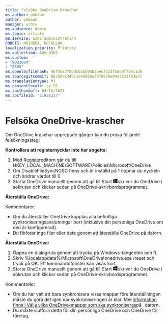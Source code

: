 ```yaml
---
title: Felsöka OneDrive-krascher
ms.author: pebaum
author: pebaum
manager: scotv
ms.audience: Admin
ms.topic: article
ms.service: o365-administration
ROBOTS: NOINDEX, NOFOLLOW
localization_priority: Priority
ms.collection: Adm_O365
ms.custom:
- "9003084"
- "5885"
ms.openlocfilehash: 4bf45e7780dcbabb95b3eecfb2df55beffde11d6
ms.sourcegitcommit: 8bc60ec34bc1e40685e3976576e04a2623f63a7c
ms.translationtype: MT
ms.contentlocale: sv-SE
ms.lasthandoff: 04/15/2021
ms.locfileid: "51826217"
---
```

# <a name="troubleshoot-onedrive-crashes"></a>Felsöka OneDrive-krascher

Om OneDrive kraschar upprepade gånger kan du prova följande felsökningssteg:

**Kontrollera att registernycklar inte har angetts:**

1. Med Registereditorn går du till HKEY_LOCAL_MACHINE\SOFTWARE\Policies\Microsoft\OneDrive
2. Om DisableFileSyncNGSC finns och är inställd på 1 öppnar du nyckeln och ändrar värdet till 0.
3. Starta OneDrive manuellt genom att gå till Start ![Tryck på Windows-tangenten](data:image/png;base64,iVBORw0KGgoAAAANSUhEUgAAABEAAAAOCAYAAADJ7fe0AAAAAXNSR0IArs4c6QAAAARnQU1BAACxjwv8YQUAAAAJcEhZcwAADsQAAA7EAZUrDhsAAADxSURBVDhPY/wPBAx4wR+Gd6/fM7x9/ZTh9ZuXDGdPnWE4tH0rw/UHDxlaVp9kCDCSYWABKfv35wfD+/cfGV4+fcLw5uVjhlOXzzFsX/qWYebmZAZPWWOGO2DD8ACQS9Y3e4Bcg4Y9/t94fPa/CoY4Aq8/+xik/T8TkEMxGDyGgANWwSqeobvbGSyAADIM3BwCDKXd3QyfoCLoQEGAA0xTxSWjsYMJwLHjkruU4UXSJ4YnT54x3Dh/luHmjfMMmw9wMjCDlRAGBDPgjy8fGT5//8rw9P4Thge3zzNcvXmDYevmfQzXb1xlmH/0ATADyjAAAKdWkD3ZSwNeAAAAAElFTkSuQmCC)skriver du OneDrive i sökrutan och klickar sedan på OneDrive-skrivbordsprogrammet.

**Återställa OneDrive:**

Kommentarer:

- Om du återställer OneDrive kopplas alla befintliga synkroniseringsanslutningar bort (inklusive din personliga OneDrive om den är konfigurerad).
- Du förlorar inga filer eller data genom att återställa OneDrive på datorn.

**Återställa OneDrive:**

1. Öppna en dialogruta genom att trycka på Windows-tangenten och R.
2. Skriv %localappdata%\Microsoft\OneDrive\onedrive.exe /reset och tryck på OK. Ett kommandofönster kan visas kort.
3. Starta OneDrive manuellt genom att gå till Start ![Tryck på Windows-tangenten](data:image/png;base64,iVBORw0KGgoAAAANSUhEUgAAABEAAAAOCAYAAADJ7fe0AAAAAXNSR0IArs4c6QAAAARnQU1BAACxjwv8YQUAAAAJcEhZcwAADsQAAA7EAZUrDhsAAADxSURBVDhPY/wPBAx4wR+Gd6/fM7x9/ZTh9ZuXDGdPnWE4tH0rw/UHDxlaVp9kCDCSYWABKfv35wfD+/cfGV4+fcLw5uVjhlOXzzFsX/qWYebmZAZPWWOGO2DD8ACQS9Y3e4Bcg4Y9/t94fPa/CoY4Aq8/+xik/T8TkEMxGDyGgANWwSqeobvbGSyAADIM3BwCDKXd3QyfoCLoQEGAA0xTxSWjsYMJwLHjkruU4UXSJ4YnT54x3Dh/luHmjfMMmw9wMjCDlRAGBDPgjy8fGT5//8rw9P4Thge3zzNcvXmDYevmfQzXb1xlmH/0ATADyjAAAKdWkD3ZSwNeAAAAAElFTkSuQmCC)skriver du OneDrive i sökrutan och klickar sedan på OneDrive-skrivbordsprogrammet.

Kommentarer:

- Om du har valt att bara synkronisera vissa mappar före återställningen måste du göra det igen när synkroniseringen är klar. Mer [information finns i Välja vilka OneDrive-mappar som ska synkroniseras](https://support.office.com/article/98b8b011-8b94-419b-aa95-a14ff2415e85)på   datorn.
- Du måste slutföra detta för din personliga OneDrive och OneDrive för företag.